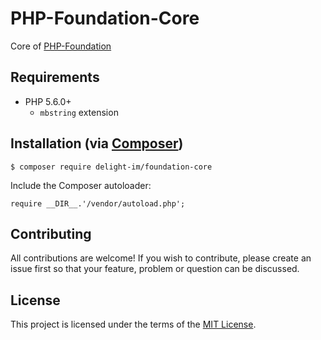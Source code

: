 # PHP-Foundation-Core

Core of [PHP-Foundation](https://github.com/delight-im/PHP-Foundation)

## Requirements

 * PHP 5.6.0+
   * `mbstring` extension

## Installation (via [Composer](https://getcomposer.org/))

`$ composer require delight-im/foundation-core`

Include the Composer autoloader:

`require __DIR__.'/vendor/autoload.php';`

## Contributing

All contributions are welcome! If you wish to contribute, please create an issue first so that your feature, problem or question can be discussed.

## License

This project is licensed under the terms of the [MIT License](https://opensource.org/licenses/MIT).
